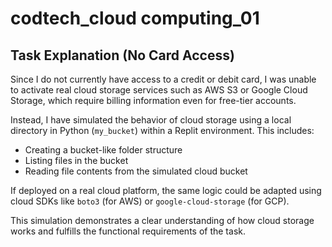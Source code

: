 # codtech_cloud computing_01
## Task Explanation (No Card Access)

Since I do not currently have access to a credit or debit card, I was unable to activate real cloud storage services such as AWS S3 or Google Cloud Storage, which require billing information even for free-tier accounts.

Instead, I have simulated the behavior of cloud storage using a local directory in Python (`my_bucket`) within a Replit environment. This includes:
- Creating a bucket-like folder structure  
- Listing files in the bucket  
- Reading file contents from the simulated cloud bucket

If deployed on a real cloud platform, the same logic could be adapted using cloud SDKs like `boto3` (for AWS) or `google-cloud-storage` (for GCP).

This simulation demonstrates a clear understanding of how cloud storage works and fulfills the functional requirements of the task.


